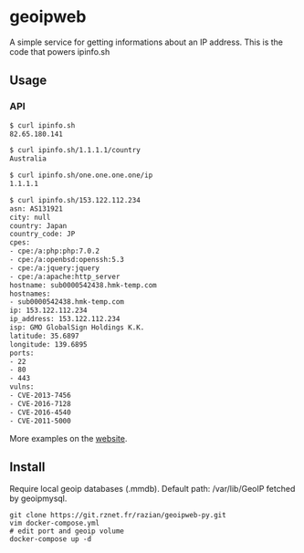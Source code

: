 # geoipweb

A simple service for getting informations about an IP address. This is the code that powers ipinfo.sh

## Usage

### API
```bash
$ curl ipinfo.sh
82.65.180.141

$ curl ipinfo.sh/1.1.1.1/country
Australia

$ curl ipinfo.sh/one.one.one.one/ip
1.1.1.1

$ curl ipinfo.sh/153.122.112.234
asn: AS131921
city: null
country: Japan
country_code: JP
cpes:
- cpe:/a:php:php:7.0.2
- cpe:/a:openbsd:openssh:5.3
- cpe:/a:jquery:jquery
- cpe:/a:apache:http_server
hostname: sub0000542438.hmk-temp.com
hostnames:
- sub0000542438.hmk-temp.com
ip: 153.122.112.234
ip_address: 153.122.112.234
isp: GMO GlobalSign Holdings K.K.
latitude: 35.6897
longitude: 139.6895
ports:
- 22
- 80
- 443
vulns:
- CVE-2013-7456
- CVE-2016-7128
- CVE-2016-4540
- CVE-2011-5000
```
More examples on the [website](https://ipinfo.sh).

## Install

Require local geoip databases (.mmdb).
Default path: /var/lib/GeoIP fetched by geoipmysql.

```
git clone https://git.rznet.fr/razian/geoipweb-py.git
vim docker-compose.yml
# edit port and geoip volume
docker-compose up -d
```
